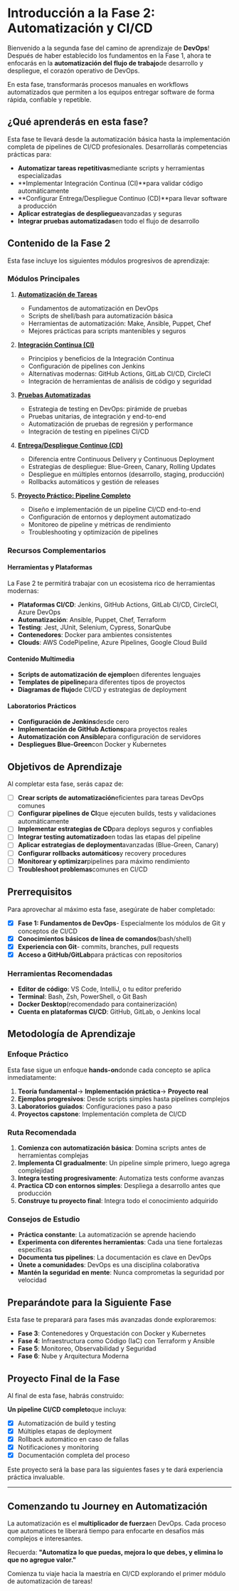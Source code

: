 # Introducción a la Fase 2: Automatización y CI/CD

Bienvenido a la segunda fase del camino de aprendizaje de **DevOps**! Después de haber establecido los fundamentos en la Fase 1, ahora te enfocarás en la **automatización del flujo de trabajo**de desarrollo y despliegue, el corazón operativo de DevOps.

En esta fase, transformarás procesos manuales en workflows automatizados que permiten a los equipos entregar software de forma rápida, confiable y repetible.

## ¿Qué aprenderás en esta fase?

Esta fase te llevará desde la automatización básica hasta la implementación completa de pipelines de CI/CD profesionales. Desarrollarás competencias prácticas para:

- **Automatizar tareas repetitivas**mediante scripts y herramientas especializadas
- **Implementar Integración Continua (CI)**para validar código automáticamente
- **Configurar Entrega/Despliegue Continuo (CD)**para llevar software a producción
- **Aplicar estrategias de despliegue**avanzadas y seguras
- **Integrar pruebas automatizadas**en todo el flujo de desarrollo

## Contenido de la Fase 2

Esta fase incluye los siguientes módulos progresivos de aprendizaje:

### Módulos Principales

1. **[Automatización de Tareas](./01-automatizacion-tareas.md)**
   - Fundamentos de automatización en DevOps
   - Scripts de shell/bash para automatización básica
   - Herramientas de automatización: Make, Ansible, Puppet, Chef
   - Mejores prácticas para scripts mantenibles y seguros

2. **[Integración Continua (CI)](./02-integracion-continua.md)**
   - Principios y beneficios de la Integración Continua
   - Configuración de pipelines con Jenkins
   - Alternativas modernas: GitHub Actions, GitLab CI/CD, CircleCI
   - Integración de herramientas de análisis de código y seguridad

3. **[Pruebas Automatizadas](./03-pruebas-automatizadas.md)**
   - Estrategia de testing en DevOps: pirámide de pruebas
   - Pruebas unitarias, de integración y end-to-end
   - Automatización de pruebas de regresión y performance
   - Integración de testing en pipelines CI/CD

4. **[Entrega/Despliegue Continuo (CD)](./04-entrega-despliegue-continuo.md)**
   - Diferencia entre Continuous Delivery y Continuous Deployment
   - Estrategias de despliegue: Blue-Green, Canary, Rolling Updates
   - Despliegue en múltiples entornos (desarrollo, staging, producción)
   - Rollbacks automáticos y gestión de releases

5. **[Proyecto Práctico: Pipeline Completo](./05-proyecto-pipeline-completo.md)**
   - Diseño e implementación de un pipeline CI/CD end-to-end
   - Configuración de entornos y deployment automatizado
   - Monitoreo de pipeline y métricas de rendimiento
   - Troubleshooting y optimización de pipelines

### Recursos Complementarios

#### Herramientas y Plataformas

La Fase 2 te permitirá trabajar con un ecosistema rico de herramientas modernas:

- **Plataformas CI/CD**: Jenkins, GitHub Actions, GitLab CI/CD, CircleCI, Azure DevOps
- **Automatización**: Ansible, Puppet, Chef, Terraform
- **Testing**: Jest, JUnit, Selenium, Cypress, SonarQube
- **Contenedores**: Docker para ambientes consistentes
- **Clouds**: AWS CodePipeline, Azure Pipelines, Google Cloud Build

#### Contenido Multimedia

- **Scripts de automatización de ejemplo**en diferentes lenguajes
- **Templates de pipeline**para diferentes tipos de proyectos
- **Diagramas de flujo**de CI/CD y estrategias de deployment

#### Laboratorios Prácticos

- **Configuración de Jenkins**desde cero
- **Implementación de GitHub Actions**para proyectos reales
- **Automatización con Ansible**para configuración de servidores
- **Despliegues Blue-Green**con Docker y Kubernetes

## Objetivos de Aprendizaje

Al completar esta fase, serás capaz de:

- [ ] **Crear scripts de automatización**eficientes para tareas DevOps comunes
- [ ] **Configurar pipelines de CI**que ejecuten builds, tests y validaciones automáticamente
- [ ] **Implementar estrategias de CD**para deploys seguros y confiables
- [ ] **Integrar testing automatizado**en todas las etapas del pipeline
- [ ] **Aplicar estrategias de deployment**avanzadas (Blue-Green, Canary)
- [ ] **Configurar rollbacks automáticos**y recovery procedures
- [ ] **Monitorear y optimizar**pipelines para máximo rendimiento
- [ ] **Troubleshoot problemas**comunes en CI/CD

## Prerrequisitos

Para aprovechar al máximo esta fase, asegúrate de haber completado:

- [x] **Fase 1: Fundamentos de DevOps**- Especialmente los módulos de Git y conceptos de CI/CD
- [x] **Conocimientos básicos de línea de comandos**(bash/shell)
- [x] **Experiencia con Git**- commits, branches, pull requests
- [x] **Acceso a GitHub/GitLab**para prácticas con repositorios

### Herramientas Recomendadas

- **Editor de código**: VS Code, IntelliJ, o tu editor preferido
- **Terminal**: Bash, Zsh, PowerShell, o Git Bash
- **Docker Desktop**(recomendado para containerización)
- **Cuenta en plataformas CI/CD**: GitHub, GitLab, o Jenkins local

## Metodología de Aprendizaje

### Enfoque Práctico

Esta fase sigue un enfoque **hands-on**donde cada concepto se aplica inmediatamente:

1. **Teoría fundamental**→ **Implementación práctica**→ **Proyecto real**
2. **Ejemplos progresivos**: Desde scripts simples hasta pipelines complejos
3. **Laboratorios guiados**: Configuraciones paso a paso
4. **Proyectos capstone**: Implementación completa de CI/CD

### Ruta Recomendada

1. **Comienza con automatización básica**: Domina scripts antes de herramientas complejas
2. **Implementa CI gradualmente**: Un pipeline simple primero, luego agrega complejidad
3. **Integra testing progresivamente**: Automatiza tests conforme avanzas
4. **Practica CD con entornos simples**: Despliega a desarrollo antes que producción
5. **Construye tu proyecto final**: Integra todo el conocimiento adquirido

### Consejos de Estudio

- **Práctica constante**: La automatización se aprende haciendo
- **Experimenta con diferentes herramientas**: Cada una tiene fortalezas específicas
- **Documenta tus pipelines**: La documentación es clave en DevOps
- **Únete a comunidades**: DevOps es una disciplina colaborativa
- **Mantén la seguridad en mente**: Nunca comprometas la seguridad por velocidad

## Preparándote para la Siguiente Fase

Esta fase te preparará para fases más avanzadas donde exploraremos:

- **Fase 3**: Contenedores y Orquestación con Docker y Kubernetes
- **Fase 4**: Infraestructura como Código (IaC) con Terraform y Ansible
- **Fase 5**: Monitoreo, Observabilidad y Seguridad
- **Fase 6**: Nube y Arquitectura Moderna

## Proyecto Final de la Fase

Al final de esta fase, habrás construido:

 **Un pipeline CI/CD completo**que incluya:
- [x] Automatización de build y testing
- [x] Múltiples etapas de deployment
- [x] Rollback automático en caso de fallas
- [x] Notificaciones y monitoring
- [x] Documentación completa del proceso

Este proyecto será la base para las siguientes fases y te dará experiencia práctica invaluable.

---

## Comenzando tu Journey en Automatización

La automatización es el **multiplicador de fuerza**en DevOps. Cada proceso que automatices te liberará tiempo para enfocarte en desafíos más complejos e interesantes.

Recuerda: **"Automatiza lo que puedas, mejora lo que debes, y elimina lo que no agregue valor."**

Comienza tu viaje hacia la maestría en CI/CD explorando el primer módulo de automatización de tareas!
